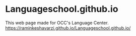 # Languageschool.github.io
This web page made for OCC's Language Center.
https://raminkeshavarzi.github.io/Languageschool.github.io/
